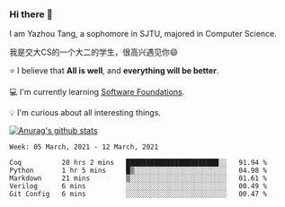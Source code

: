 ### Hi there 👋
I am Yazhou Tang, a sophomore in SJTU, majored in Computer Science.

我是交大CS的一个大二的学生，很高兴遇见你:smile:

:star: I believe that **All is well**, and **everything will be better**.

:computer: I'm currently learning [Software Foundations](https://softwarefoundations.cis.upenn.edu/).

:bulb: I'm curious about all interesting things.

[![Anurag's github stats](https://github-readme-stats.vercel.app/api?username=ADSWT518&count_private=true)](https://github.com/anuraghazra/github-readme-stats)

<!--START_SECTION:waka-->
```text
Week: 05 March, 2021 - 12 March, 2021

Coq          20 hrs 2 mins   ███████████████████████░░   91.94 % 
Python       1 hr 5 mins     █▒░░░░░░░░░░░░░░░░░░░░░░░   04.98 % 
Markdown     21 mins         ▒░░░░░░░░░░░░░░░░░░░░░░░░   01.61 % 
Verilog      6 mins          ░░░░░░░░░░░░░░░░░░░░░░░░░   00.49 % 
Git Config   6 mins          ░░░░░░░░░░░░░░░░░░░░░░░░░   00.47 % 
```
<!--END_SECTION:waka-->

<!--
**ADSWT518/ADSWT518** is a ✨ _special_ ✨ repository because its `README.md` (this file) appears on your GitHub profile.

Here are some ideas to get you started:

- 🔭 I’m currently working on ...
- 🌱 I’m currently learning ...
- 👯 I’m looking to collaborate on ...
- 🤔 I’m looking for help with ...
- 💬 Ask me about ...
- 📫 How to reach me: ...
- 😄 Pronouns: ...
- ⚡ Fun fact: ...
-->

